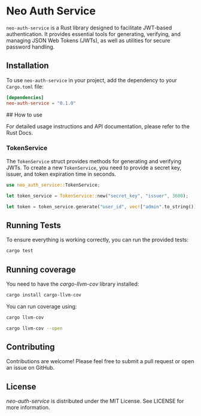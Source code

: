 # Neo Auth Service

`neo-auth-service` is a Rust library designed to facilitate JWT-based authentication. It provides essential tools for generating, verifying, and managing JSON Web Tokens (JWTs), as well as utilities for secure password handling.

## Installation

To use `neo-auth-service` in your project, add the dependency to your `Cargo.toml` file:

```toml
[dependencies]
neo-auth-service = "0.1.0"
```

## How to use

For detailed usage instructions and API documentation, please refer to the Rust Docs.

### TokenService

The `TokenService` struct provides methods for generating and verifying JWTs. To create a new `TokenService`, you need to provide a secret key, issuer, and token expiration time in seconds.

```rust
use neo_auth_service::TokenService;

let token_service = TokenService::new("secret_key", "issuer", 3600);

let token = token_service.generate("user_id", vec!["admin".to_string()]).unwrap();
```

## Running Tests

To ensure everything is working correctly, you can run the provided tests:

```bash
cargo test
```

## Running coverage

You need to have the _cargo-llvm-cov_ library installed:

```bash
cargo install cargo-llvm-cov
```

You can run coverage using:

```bash
cargo llvm-cov
```

```bash
cargo llvm-cov --open
```

## Contributing

Contributions are welcome! Please feel free to submit a pull request or open an issue on GitHub.

## License

_neo-auth-service_ is distributed under the MIT License. See LICENSE for more information.

